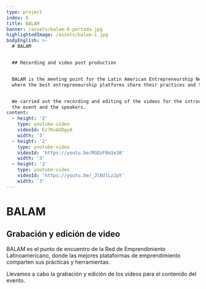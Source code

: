 ```yaml
---
type: project
index: 6
title: BALAM
banner: /assets/balam-0-portada.jpg
highlightedImage: /assets/balam-1.jpg
bodyEnglish: >-
  # BALAM


  ## Recording and video post production


  BALAM is the meeting point for the Latin American Entrepreneurship Network,
  where the best entrepreneurship platforms share their practices and tools.


  We carried out the recording and editing of the videos for the introduction of
  the event and the speakers.
content:
  - height: '2'
    type: youtube-video
    videoId: Ez7KvAVDgy8
    width: '3'
  - height: '2'
    type: youtube-video
    videoId: 'https://youtu.be/RGOzF8m1e3A'
    width: '3'
  - height: '2'
    type: youtube-video
    videoId: 'https://youtu.be/_JlEUlLz2pY'
    width: '3'
---
```

# BALAM

## Grabación y edición de video

BALAM es el punto de encuentro de la Red de Emprendimiento Latinoamericano, donde las mejores plataformas de emprendimiento comparten sus prácticas y herramientas.

Llevamos a cabo la grabación y edición de los videos para el contenido del evento.
